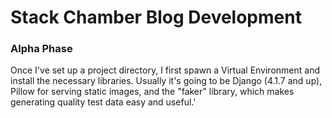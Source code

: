 # Stack Chamber Blog Development

### Alpha Phase
Once I've set up a project directory, I first spawn a Virtual Environment and install the necessary libraries.
Usually it's going to be Django (4.1.7 and up), Pillow for serving static images, and the "faker" library, which 
makes generating quality test data easy and useful.'

